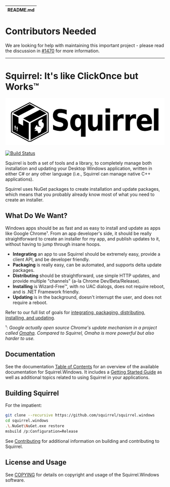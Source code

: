 | README.md |
|:---|

# Contributors Needed

We are looking for help with maintaining this important project - please read the discussion in [#1470](https://github.com/Squirrel/Squirrel.Windows/issues/1470) for more information.

---

# Squirrel: It's like ClickOnce but Works™

![](docs/artwork/Squirrel-Logo.png)

[![Build Status](https://dev.azure.com/squirrel-installers/Squirrel.Windows/_apis/build/status/Squirrel.Squirrel.Windows?branchName=master)](https://dev.azure.com/squirrel-installers/Squirrel.Windows/_build/latest?definitionId=1&branchName=master)

Squirrel is both a set of tools and a library, to completely manage both installation and updating your Desktop Windows application, written in either C# or any other language (i.e., Squirrel can manage native C++ applications).

Squirrel uses NuGet packages to create installation and update packages, which means that you probably already know most of what you need to create an installer.

## What Do We Want?

Windows apps should be as fast and as easy to install and update as apps like Google Chrome¹. From an app developer's side, it should be really straightforward to create an installer for my app, and publish updates to it, without having to jump through insane hoops. 

* **Integrating** an app to use Squirrel should be extremely easy, provide a client API, and be developer friendly.
* **Packaging** is really easy, can be automated, and supports delta update packages.
* **Distributing** should be straightforward, use simple HTTP updates, and provide multiple "channels" (a-la Chrome Dev/Beta/Release).
* **Installing** is Wizard-Free™, with no UAC dialogs, does not require reboot, and is .NET Framework friendly.
* **Updating** is in the background, doesn't interrupt the user, and does not require a reboot.

Refer to our full list of goals for [integrating, packaging, distributing, installing, and updating](docs/goals.md).

¹: _Google actually open source Chrome's update mechanism in a project called [Omaha](https://github.com/google/omaha). Compared to Squirrel, Omaha is more powerful but also harder to use._

## Documentation

See the documentation [Table of Contents](docs/readme.md) for an overview of the available documentation for Squirrel.Windows. It includes a [Getting Started Guide](docs/getting-started/0-overview.md) as well as additional topics related to using Squirrel in your applications. 

## Building Squirrel
For the impatient:

```sh
git clone --recursive https://github.com/squirrel/squirrel.windows
cd squirrel.windows
.\.NuGet\NuGet.exe restore
msbuild /p:Configuration=Release
```
See [Contributing](docs/contributing/contributing.md) for additional information on building and contributing to Squirrel.


## License and Usage

See [COPYING](COPYING) for details on copyright and usage of the Squirrel.Windows software.









